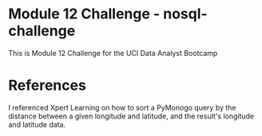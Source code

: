 # Module 12 Challenge - nosql-challenge
This is Module 12 Challenge for the UCI Data Analyst Bootcamp
# References
I referenced Xpert Learning on how to sort a PyMonogo query by the distance between a given longitude and latitude, and the result's longitude and latitude data.

